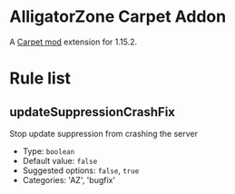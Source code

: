 # AlligatorZone Carpet Addon
A [Carpet mod](https://github.com/gnembon/fabric-carpet) extension for 1.15.2. 

# Rule list

## updateSuppressionCrashFix

Stop update suppression from crashing the server

- Type: `boolean`
- Default value: `false`
- Suggested options: `false`, `true`
- Categories: 'AZ', 'bugfix'
